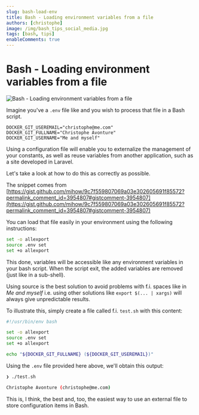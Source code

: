 ```yaml
---
slug: bash-load-env
title: Bash - Loading environment variables from a file
authors: [christophe]
image: /img/bash_tips_social_media.jpg
tags: [bash, tips]
enableComments: true
---
```

# Bash - Loading environment variables from a file

![Bash - Loading environment variables from a file](/img/bash_tips_header.jpg)

Imagine you've a `.env` file like and you wish to process that file in a Bash script.

```env
DOCKER_GIT_USEREMAIL="christophe@me.com"
DOCKER_GIT_FULLNAME="Christophe Avonture"
DOCKER_GIT_USERNAME="Me and myself"
```

Using a configuration file will enable you to externalize the management of your constants, as well as reuse variables from another application, such as a site developed in Laravel.

Let's take a look at how to do this as correctly as possible.

<!-- truncate -->

The snippet comes from [https://gist.github.com/mihow/9c7f559807069a03e302605691f85572?permalink_comment_id=3954807#gistcomment-3954807](https://gist.github.com/mihow/9c7f559807069a03e302605691f85572?permalink_comment_id=3954807#gistcomment-3954807)

You can load that file easily in your environment using the following instructions:

```bash
set -o allexport
source .env set
set +o allexport
```

This done, variables will be accessible like any environment variables in your bash script. When the script exit, the added variables are removed (just like in a sub-shell).

Using source is the best solution to avoid problems with f.i. spaces like in *Me and myself* i.e. using other solutions like `export $(... | xargs)` will always give unpredictable results.

To illustrate this, simply create a file called f.i. `test.sh` with this content:

```bash
#!/usr/bin/env bash

set -o allexport
source .env set
set +o allexport

echo "${DOCKER_GIT_FULLNAME} (${DOCKER_GIT_USEREMAIL})"
```

Using the `.env` file provided here above, we'll obtain this output:

```bash
❯ ./test.sh

Christophe Avonture (christophe@me.com)
```

This is, I think, the best and, too, the easiest way to use an external file to store configuration items in Bash.
